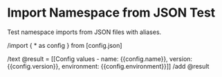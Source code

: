 # Import Namespace from JSON Test  

Test namespace imports from JSON files with aliases.

/import { * as config } from [config.json]

/text @result = [[Config values - name: {{config.name}}, version: {{config.version}}, environment: {{config.environment}}]]
/add @result